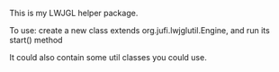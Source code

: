 This is my LWJGL helper package.

To use: create a new class extends org.jufi.lwjglutil.Engine, and run its start() method

It could also contain some util classes you could use.